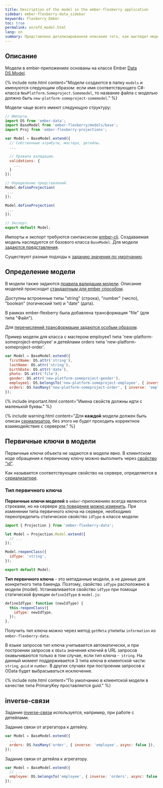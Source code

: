 ```yaml
---
title: Description of the model in the ember-flexberry application
sidebar: ember-flexberry-data_sidebar
keywords: Flexberry Ember
toc: true
permalink: en/efd_model.html
lang: en
summary: Представлено детализированное описание того, как выглядит модель в приложении.
---
```


## Описание

Модели в ember-приложениях основаны на классе Ember [Data DS.Model](http://emberjs.com/api/data/classes/DS.Model.html).

{% include note.html content="Модели создаются в папку `models` и именуются следующим образом: если имя соответствующего C#-класса `NewPlatform.Someproject.Somemodel`, то название файла с моделью должно быть `new-platform-someproject-somemodel`." %}

Модели чаще всего имеют следующую структуру:

```javascript
// Импорты.
import DS from 'ember-data';
import BaseModel from 'ember-flexberry/models/base';
import Proj from 'ember-flexberry-projections';

var Model = BaseModel.extend({
  // Собственные атрибуты, мастера, детейлы.
  ...

  // Правила валидации.
  validations: {
	...
  }
});

// Определение представлений.
Model.defineProjection(
 ...
});

Model.defineProjection(
 ...
});

// Экспорт.
export default Model;
```

Импорты и экспорт требуются синтаксисом [ember-cli](http://ember-cli.com).
Создаваемая модель наследуется от базового класса `BaseModel`.
Для модели [задаются представления](efd_model-projection.html).

Существуют разные подходы к [заданию значения по умолчанию](ef_default-value.html).

## Определение модели

В модели также задаются [правила валидации модели](efd_model-validation.html).
Описание моделей происходит [стандартным для ember способом](https://guides.emberjs.com/v2.4.0/models/defining-models/).

Доступны встроенные типы "string" (строка), "number" (число), "boolean" (логический тип) и "date" (дата).

В рамках ember-flexberry была добавлена трансформация "file" (для типа "Файл").

Для [перечислений трансформации задаются особым образом](efd_enum.html).

Пример модели для класса с мастером employee1 типа 'new-platform-someproject-employee' и детейлами orders типа 'new-platform-someproject-order'.

```javascript
var Model = BaseModel.extend({
  firstName: DS.attr('string'),
  lastName: DS.attr('string'),
  birthDate: DS.attr('date'),
  photo: DS.attr('file'),
  gender: DS.attr('new-platform-someproject-gender'),
  employee1: DS.belongsTo('new-platform-someproject-employee', { inverse: null, async: false }),
  orders: DS.hasMany('new-platform-someproject-order', { inverse: 'employee', async: false }),
});
```

{% include important.html content="Имена свойств должны идти с маленькой буквы." %}

{% include warning.html content="Для **каждой** модели должен быть описан [сериализатор](efd_serializer.html), без этого не будет проходить корректное взаимодействие с сервером." %}

## Первичные ключи в модели

Первичные ключи объекта не задаются в модели явно.
В клиентском коде обращения к первичному ключу можно выполнить через [свойство "id"](http://emberjs.com/api/data/classes/DS.Model.html#property_id).

Как называется соответствующее свойство на сервере, определяется в [сериализаторе](efd_serializer.html).

### Тип первичного ключа

__Первичные ключи моделей__ в `ember`-приложениях всегда являются строками, но на сервере [это поведение можно изменить](fo_primary-keys-objects.html).
При изменении типа первичного ключа на сервере, необходимо переопределить статическое свойство `idType` в классе модели:

```javascript
import { Projection } from 'ember-flexberry-data';

let Model = Projection.Model.extend({
  // ...
});

Model.reopenClass({
  idType: 'string',
});

export default Model;
``` 

__Тип первичного ключа__ - это метаданные модели, а не данные для конкретного типа бакенда. Поэтому, свойство `idType` расположено в модели (model). Устанавливается свойство `idType` при помощи статической функции `defineIdType` в `model.js`:

```javascript
defineIdType: function (newIdType) {
  this.reopenClass({
    idType: newIdType,
  });
},
```

Получить тип ключа можно через метод `getMeta` утилиты `information` из `ember-flexberry-data`.

В языке запросов тип ключа учитывается автоматически, и при построении запросов к `OData` значения ключей в URL запросов окавычиваются только в том случае, если тип ключа -` string`.
На данный момент поддерживается 3 типа ключа в клиентской части: `string`, `guid` и `number`. В других случаях при построении запросов к OData будет выбрасываться исключение.

{% include note.html content="По умолчанию в клиентской модели в качестве типа PrimaryKey проставляется guid." %}

## inverse-связи

Задание [inverse-связи](https://guides.emberjs.com/v2.4.0/models/relationships/#toc_reflexive-relations) используется, например, при работе с детейлами.

Задание связи от агрегатора к детейлу.

```javascript
var Model = BaseModel.extend({
  ...
  orders: DS.hasMany('order', { inverse: 'employee', async: false }),
});
```

Задание связи от детейла к агрегатору.

```javascript
var Model = BaseModel.extend({
  // ...
  employee: DS.belongsTo('employee', { inverse: 'orders', async: false })
});
```
